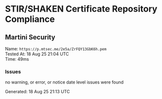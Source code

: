 # STIR/SHAKEN Certificate Repository Compliance

## Martini Security

Name: `https://p.mtsec.me/2e5a/ZrFQY13GbK6h.pem`\
Tested At: 18 Aug 25 21:04 UTC\
Time: 49ms

### Issues

no warning, or error, or notice date level issues were found

Generated: 18 Aug 25 21:13 UTC